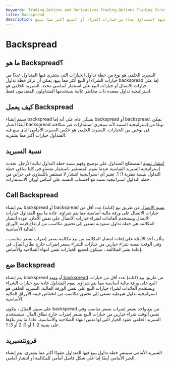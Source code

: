 ```yaml
---
keywords: Trading,Options and Derivatives Trading,Options Trading Strategy and Education,Options and Derivatives,Strategy and Education
title: Backspread
description: السبريد الخلفي هو نوع من خطة تداول الخيارات التي يشتري فيها المتداول عددًا من خيارات الشراء أو البيع أكثر مما يبيع.
---
```


# Backspread
## ما هو Backspread؟

السبريد الخلفي هو نوع من خطة تداول [الخيارات](/option) التي يشتري فيها المتداول عددًا من خيارات الشراء أو البيع أكثر مما يبيع. يمكن أن تركز خطة تداول backspread إما على خيارات الاتصال أو خيارات البيع على استثمار أساسي محدد. السبريد الخلفي هو استراتيجية تداول معقدة ذات مخاطر عالية يستخدمها المتداولون المتقدمون فقط.

## كيف يعمل Backspread

سيتم إنشاء backspread بشكل عام على أنه إما backspread أو backspread. يمكن أيضًا اعتبار backspread نوعًا من إستراتيجية النسبة لأنه سيجري استثمارات غير متكافئة في نوعين من الخيارات. السبريد الخلفي هو عكس السبريد الأمامي الذي يبيع فيه المتداول خيارات أكثر مما يشتريه.

## نسبة السبريد

[انتشار نسبة](/ratiospread) المصطلح المتداول على توضيح وفهم نسبة خطة التداول ثنائية الأرجل. تحدث إستراتيجية السبريد القياسية عندما يقوم المستثمر باستثمار متساوٍ في كلتا ساقي خطة التداول بنسبة نظرية 1: 1. تعتبر أي استراتيجية انتشار لا تستثمر بالتساوي في جزأين من خطة التداول استراتيجية نسبة مع احتساب النسبة على أساس أوزان الاستثمارات.

## Call Backspread

يتم إنشاء backspread أو backspread [نسبة الاتصال](/callratiobackspread) عن طريق بيع (كتابة) عدد أقل من خيارات الاتصال على ورقة مالية أساسية مما يتم شراؤه. عادة ما يبيع المتداول خيارات الاتصال ويستخدم العائدات لشراء خيارات الاتصال على نفس الأمان. عودة انتشار المكالمة هي خطة تداول صعودية تسعى إلى تحقيق مكاسب من ارتفاع قيمة الأوراق المالية الأساسية.

يتألف أحد الأمثلة على إعادة انتشار المكالمة من بيع مكالمة بسعر إضراب بسعر مناسب ، وفي الوقت نفسه شراء خيارين من خيارات الشراء بسعر إضراب خارج نطاق المال. في إعادة نشر المكالمة ، سيكون لجميع الخيارات نفس انتهاء الصلاحية والأساس.

## ضع Backspread

يتم إنشاء backspread أو [وضع backspread](/putratiobackspread) عن طريق بيع (كتابة) عدد أقل من خيارات البيع على ورقة مالية أساسية مما يتم شراؤه. يقوم المتداول عادة ببيع خيارات الشراء ويستخدم العائدات لشراء خيارات البيع على نفس الورقة المالية. السبريد الخلفي هو استراتيجية تداول هبوطية تسعى إلى تحقيق مكاسب من انخفاض قيمة الأوراق المالية الأساسية.

على سبيل المثال ، يتكون backspread من بيع واحد بسعر إضراب بسعر مناسب وفي نفس الوقت شراء خيارين من خيارات البيع بسعر إضراب خارج نطاق المال. ستستخدم السبريد الخلفي عقود الخيار التي لها نفس انتهاء الصلاحية والأساسية. عادةً ما يتم بناؤها على نسبة 2: 1 أو 3: 2 أو 3: 1.

## فرونتسبريد

السبريد الأمامي سينشر خطة تداول يبيع فيها المتداول عقودًا أكثر مما يشتري. يتم إنشاء الحيز الأمامي أيضًا إما على شكل فاصل أمامي للمكالمة أو انتشار أمامي.

